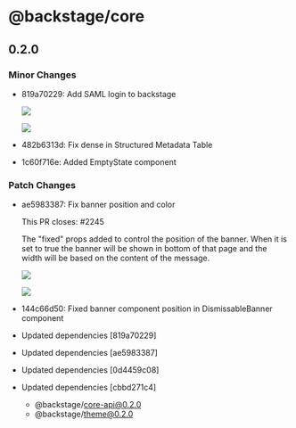 # @backstage/core

## 0.2.0
### Minor Changes

- 819a70229: Add SAML login to backstage
  
  ![](https://user-images.githubusercontent.com/872486/92251660-bb9e3400-eeff-11ea-86fe-1f2a0262cd31.png)
  
  ![](https://user-images.githubusercontent.com/872486/93851658-1a76f200-fce3-11ea-990b-26ca1a327a15.png)
- 482b6313d: Fix dense in Structured Metadata Table
- 1c60f716e: Added EmptyState component

### Patch Changes

- ae5983387: Fix banner position and color
  
  This PR closes: #2245
  
  The "fixed" props added to control the position of the banner. When it is set to true the banner will be shown in bottom of that page and the width will be based on the content of the message.
  
  ![](https://user-images.githubusercontent.com/15106494/93765685-999df480-fc15-11ea-8fa5-11cac5836cf1.png)
  
  ![](https://user-images.githubusercontent.com/15106494/93765697-9e62a880-fc15-11ea-92af-b6a7fee4bb21.png)
- 144c66d50: Fixed banner component position in DismissableBanner component
- Updated dependencies [819a70229]
- Updated dependencies [ae5983387]
- Updated dependencies [0d4459c08]
- Updated dependencies [cbbd271c4]
  - @backstage/core-api@0.2.0
  - @backstage/theme@0.2.0
